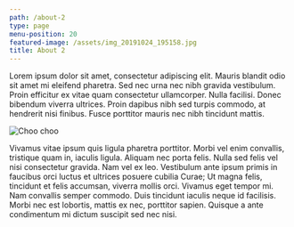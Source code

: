 ```yaml
---
path: /about-2
type: page
menu-position: 20
featured-image: /assets/img_20191024_195158.jpg
title: About 2
---
```

Lorem ipsum dolor sit amet, consectetur adipiscing elit. Mauris blandit odio sit amet mi eleifend pharetra. Sed nec urna nec nibh gravida vestibulum. Proin efficitur ex vitae quam consectetur ullamcorper. Nulla facilisi. Donec bibendum viverra ultrices. Proin dapibus nibh sed turpis commodo, at hendrerit nisi finibus. Fusce porttitor mauris nec nibh tincidunt mattis.

![Choo choo](/assets/img_20191208_084707.jpg "It's a train")

Vivamus vitae ipsum quis ligula pharetra porttitor. Morbi vel enim convallis, tristique quam in, iaculis ligula. Aliquam nec porta felis. Nulla sed felis vel nisi consectetur gravida. Nam vel ex leo. Vestibulum ante ipsum primis in faucibus orci luctus et ultrices posuere cubilia Curae; Ut magna felis, tincidunt et felis accumsan, viverra mollis orci. Vivamus eget tempor mi. Nam convallis semper commodo. Duis tincidunt iaculis neque id facilisis. Morbi nec est lobortis, mattis ex nec, porttitor sapien. Quisque a ante condimentum mi dictum suscipit sed nec nisi.
